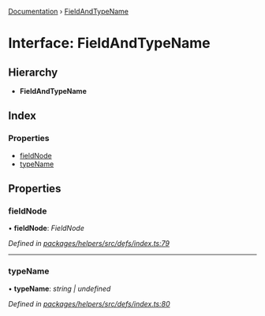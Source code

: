[Documentation](../README.md) › [FieldAndTypeName](fieldandtypename.md)

# Interface: FieldAndTypeName

## Hierarchy

* **FieldAndTypeName**

## Index

### Properties

* [fieldNode](fieldandtypename.md#fieldnode)
* [typeName](fieldandtypename.md#typename)

## Properties

###  fieldNode

• **fieldNode**: *FieldNode*

*Defined in [packages/helpers/src/defs/index.ts:79](https://github.com/badbatch/graphql-box/blob/9a898ad/packages/helpers/src/defs/index.ts#L79)*

___

###  typeName

• **typeName**: *string | undefined*

*Defined in [packages/helpers/src/defs/index.ts:80](https://github.com/badbatch/graphql-box/blob/9a898ad/packages/helpers/src/defs/index.ts#L80)*
